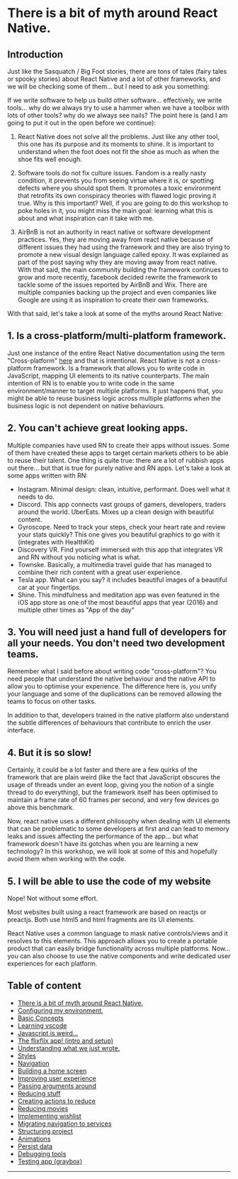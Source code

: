# There is a bit of myth around React Native.

## Introduction

Just like the Sasquatch / Big Foot stories, there are tons of tales (fairy tales or spooky stories) about React Native and a lot of other frameworks, and we will be checking some of them... but I need to ask you something:

If we write software to help us build other software... effectively, we write tools... why do we always try to use a hammer when we have a toolbox with lots of other tools? why do we always see nails? The point here is (and I am going to put it out in the open before we continue):

1. React Native does not solve all the problems. Just like any other tool, this one has its purpose and its moments to shine. It is important to understand when the foot does not fit the shoe as much as when the shoe fits well enough.

2. Software tools do not fix culture issues. Fandom is a really nasty condition, it prevents you from seeing virtue where it is, or spotting defects where you should spot them. It promotes a toxic environment that retrofits its own conspiracy theories with flawed logic proving it true. Why is this important? Well, if you are going to do this workshop to poke holes in it, you might miss the main goal: learning what this is about and what inspiration can it take with me.

3. AirBnB is not an authority in react native or software development practices. Yes, they are moving away from react native because of different issues they had using the framework and they are also trying to promote a new visual design language called epoxy. It was explained as part of the post saying why they are moving away from react native. With that said, the main community building the framework continues to grow and more recently, facebook decided rewrite the framework to tackle some of the issues reported by AirBnB and Wix. There are multiple companies backing up the project and even companies like Google are using it as inspiration to create their own frameworks.

With that said, let's take a look at some of the myths around React Native:


## 1. Is a cross-platform/multi-platform framework.

Just one instance of the entire React Native documentation using the term "Cross-platform" [here](https://facebook.github.io/react-native/docs/platform-specific-code) and that is intentional. React Native is not a cross-platform framework. Is a framework that allows you to write code in JavaScript, mapping UI elements to its native counterparts. The main intention of RN is to enable you to write code in the same environment/manner to target multiple platforms. It just happens that, you might be able to reuse business logic across multiple platforms when the business logic is not dependent on native behaviours.


## 2. You can't achieve great looking apps.

Multiple companies have used RN to create their apps without issues. Some of them have created these apps to target certain markets others to be able to reuse their talent. One thing is quite true: there are a lot of rubbish apps out there... but that is true for purely native and RN apps. Let's take a look at some apps written with RN:

- Instagram. Minimal design: clean, intuitive, performant. Does well what it needs to do.
- Discord. This app connects vast groups of gamers, developers, traders around the world.
UberEats. Mixes up a clean design with beautiful content.
- Gyroscope. Need to track your steps, check your heart rate and review your stats quickly? This one gives you beautiful graphics to go with it (integrates with HealthKit)
- Discovery VR. Find yourself immersed with this app that integrates VR and RN without you noticing what is what.
- Townske. Basically, a multimedia travel guide that has managed to combine their rich content with a great user experience.
- Tesla app. What can you say? it includes beautiful images of a beautiful car at your fingertips.
- Shine. This mindfulness and meditation app was even featured in the iOS app store as one of the most beautiful apps that year (2016) and multiple other times as "App of the day"


## 3. You will need just a hand full of developers for all your needs. You don't need two development teams.

Remember what I said before about writing code "cross-platform"? You need people that understand the native behaviour and the native API to allow you to optimise your experience. The difference here is, you unify your language and some of the duplications can be removed allowing the teams to focus on other tasks.

In addition to that, developers trained in the native platform also understand the subtle differences of behaviours that contribute to enrich the user interface.

## 4. But it is so slow!

Certainly, it could be a lot faster and there are a few quirks of the framework that are plain weird (like the fact that JavaScript obscures the usage of threads under an event loop, giving you the notion of a single thread to do everything), but the framework itself has been optimised to maintain a frame rate of 60 frames per second, and very few devices go above this benchmark.

Now, react native uses a different philosophy when dealing with UI elements that can be problematic to some developers at first and can lead to memory leaks and issues affecting the performance of the app... but what framework doesn't have its gotchas when you are learning a new technology? In this workshop, we will look at some of this and hopefully avoid them when working with the code.

## 5. I will be able to use the code of my website

Nope! Not without some effort.

Most websites built using a react framework are based on reactjs or preactjs. Both use html5 and html fragments are its UI elements.

React Native uses a common language to mask native controls/views and it resolves to this elements. This approach allows you to create a portable product that can easily bridge functionality across multiple platforms. Now... you can also choose to use the native components and write dedicated user experiences for each platform.


Table of content
----

- [There is a bit of myth around React Native.](./01.misconceptions.md)
- [Configuring my environment.](./02.environmentConfig.md)
- [Basic Concepts](./03.basicConcepts.md)
- [Learning vscode](./04.toolOverview.md)
- [Javascript is weird...](./05.oddities.md)
- [The flixflix app! (intro and setup)](./06.setupApp.md)
- [Understanding what we just wrote.](./07.components.md)
- [Styles](./08.stylingComponents.md)
- [Navigation](./09.navigatingBetweenScreens.md)
- [Building a home screen](./10.displayingMovies.md)
- [Improving user experience](./11.pagination.md)
- [Passing arguments around](./12.showingDetails.md)
- [Reducing stuff](./13.reducing.md)
- [Creating actions to reduce](./14.reducingActions.md)
- [Reducing movies](./15.reducingMovies.md)
- [Implementing wishlist](./16.implementingWishlist.md)
- [Migrating navigation to services](./17.migrateNavigation.md)
- [Structuring project](./18.fixingFewIssies.md)
- [Animations](./19.animations.md)
- [Persist data](./20.persistingData.md)
- [Debugging tools](./21.debuggingTools.md)
- [Testing app (graybox)](./22.endToEndTesting.md)
---

